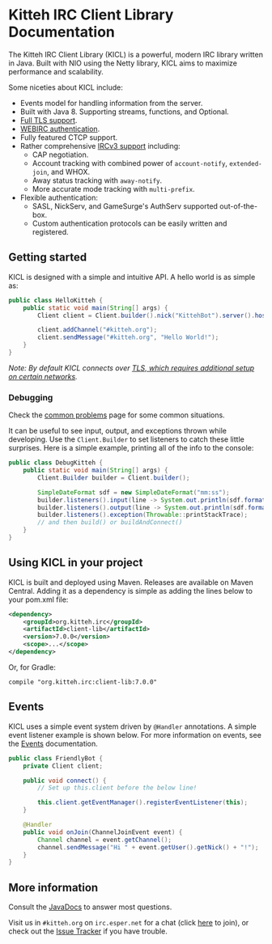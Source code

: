 # Kitteh IRC Client Library Documentation

The Kitteh IRC Client Library (KICL) is a powerful, modern IRC library written in Java.
Built with NIO using the Netty library, KICL aims to maximize performance and scalability.

Some niceties about KICL include:

* Events model for handling information from the server.
* Built with Java 8. Supporting streams, functions, and Optional.
* [Full TLS support](advanced/tls.md).
* [WEBIRC authentication](advanced/webirc.md).
* Fully featured CTCP support.
* Rather comprehensive [IRCv3 support](ircv3.md) including:
    * CAP negotiation.
    * Account tracking with combined power of `account-notify`, `extended-join`, and WHOX.
    * Away status tracking with `away-notify`.
    * More accurate mode tracking with `multi-prefix`.
* Flexible authentication:
    * SASL, NickServ, and GameSurge's AuthServ supported out-of-the-box.
    * Custom authentication protocols can be easily written and registered.


## Getting started

KICL is designed with a simple and intuitive API.
A hello world is as simple as:

```java
public class HelloKitteh {
    public static void main(String[] args) {
        Client client = Client.builder().nick("KittehBot").server().host("127.0.0.1").then().buildAndConnect();

        client.addChannel("#kitteh.org");
        client.sendMessage("#kitteh.org", "Hello World!");
    }
}
```

*Note: By default KICL connects over
[TLS, which requires additional setup on certain networks](advanced/tls.md).*

### Debugging

Check the [common problems](common_problems.md) page for some common situations.

It can be useful to see input, output, and exceptions thrown while developing.
Use the `Client.Builder` to set listeners to catch these little surprises.
Here is a simple example, printing all of the info to the console:

```java
public class DebugKitteh {
    public static void main(String[] args) {
        Client.Builder builder = Client.builder();

        SimpleDateFormat sdf = new SimpleDateFormat("mm:ss");
        builder.listeners().input(line -> System.out.println(sdf.format(new Date()) + ' ' + "[I] " + line));
        builder.listeners().output(line -> System.out.println(sdf.format(new Date()) + ' ' + "[O] " + line));
        builder.listeners().exception(Throwable::printStackTrace);
        // and then build() or buildAndConnect()
    }
}
```

## Using KICL in your project

KICL is built and deployed using Maven. Releases are available on Maven Central. Adding it as a dependency is
simple as adding the lines below to your pom.xml file:

```xml
<dependency>
    <groupId>org.kitteh.irc</groupId>
    <artifactId>client-lib</artifactId>
    <version>7.0.0</version>
    <scope>...</scope>
</dependency>
```

Or, for Gradle:

```
compile "org.kitteh.irc:client-lib:7.0.0"
```

## Events

KICL uses a simple event system driven by `@Handler` annotations.
A simple event listener example is shown below.
For more information on events, see the [Events](events.md) documentation.

```java
public class FriendlyBot {
    private Client client;

    public void connect() {
        // Set up this.client before the below line!

        this.client.getEventManager().registerEventListener(this);
    }

    @Handler
    public void onJoin(ChannelJoinEvent event) {
        Channel channel = event.getChannel();
        channel.sendMessage("Hi " + event.getUser().getNick() + "!");
    }
}
```

## More information

Consult the [JavaDocs](http://kittehorg.github.io/KittehIRCClientLib/) to answer most questions.

Visit us in `#kitteh.org` on `irc.esper.net` for a chat (click
[here](https://webchat.esper.net/?nick=kicl_...&channels=%23kitteh.org) to join), or check out the
[Issue Tracker](https://github.com/KittehOrg/KittehIRCClientLib/issues) if you have trouble.
